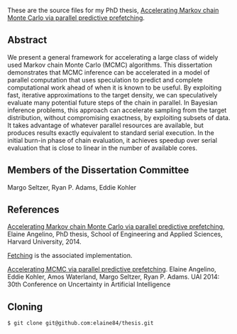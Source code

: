 These are the source files for my PhD thesis, [Accelerating Markov chain Monte Carlo via parallel predictive prefetching][1]. 

Abstract
--------

We present a general framework for accelerating a large class of widely used Markov chain Monte Carlo (MCMC) algorithms. This dissertation demonstrates that MCMC inference can be accelerated in a model of parallel computation that uses speculation to predict and complete computational work ahead of when it is known to be useful. By exploiting fast, iterative approximations to the target density, we can speculatively evaluate many potential future steps of the chain in parallel. In Bayesian inference problems, this approach can accelerate sampling from the target distribution, without compromising exactness, by exploiting subsets of data. It takes advantage of whatever parallel resources are available, but produces results exactly equivalent to standard serial execution. In the initial burn-in phase of chain evaluation, it achieves speedup over serial evaluation that is close to linear in the number of available cores.

Members of the Dissertation Committee
-------------------------------------

Margo Seltzer, Ryan P. Adams, Eddie Kohler

References
----------

[Accelerating Markov chain Monte Carlo via parallel predictive prefetching][1], Elaine Angelino, PhD thesis, School of Engineering and Applied Sciences, Harvard University, 2014.

[Fetching][2] is the associated implementation.	

[Accelerating MCMC via parallel predictive prefetching][3].
Elaine Angelino, Eddie Kohler, Amos Waterland, Margo Seltzer, Ryan P. Adams.
UAI 2014: 30th Conference on Uncertainty in Artificial Intelligence


[1]: http://www.eecs.harvard.edu/~elaine/draft.pdf
[2]: https://github.com/elaine84/fetching
[3]: http://auai.org/uai2014/proceedings/individuals/286.pdf

Cloning
-------

	$ git clone git@github.com:elaine84/thesis.git


